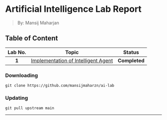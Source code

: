 # Artificial Intelligence Lab Report
> By: Mansij Maharjan

## Table of Content
|  **Lab No.** |           **Topic**                     |   **Status**  |
|:------------:|:---------------------------------------:|:-------------:|
|   **1**      | [Implementation of Intelligent Agent]   | **Completed** |


### Downloading
```
git clone https://github.com/mansijmaharzn/ai-lab
```

### Updating
```
git pull upstream main
```


---
[Implementation of Intelligent Agent]: https://github.com/mansijmaharzn/ai-lab/tree/main/lab-1